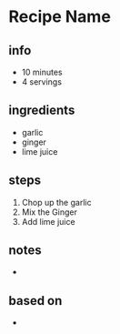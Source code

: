 # Recipe Name  

## info  
* 10 minutes 
* 4 servings  

## ingredients
* garlic
* ginger
* lime juice 

## steps  
1. Chop up the garlic
2. Mix the Ginger
3. Add lime juice

## notes  
*  

## based on  
*  

